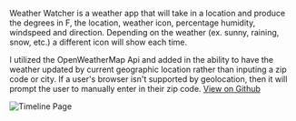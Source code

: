 Weather Watcher is a weather app that will take in a location and produce the degrees in F, the location, weather icon, percentage humidity, windspeed and direction. Depending on the weather (ex. sunny, raining, snow, etc.) a different icon will show each time.

I utilized the OpenWeatherMap Api and added in the ability to have the weather updated by current geographic location rather than inputing a zip code or city. If a user's browser isn't supported by geolocation, then it will prompt the user to manually enter in their zip code.
<a href="https://github.com/krista805/weatherwatcher" target="_blank"><i class="fa fa-github"></i>View on Github</a>

![Timeline Page](img/work/proj-7/ww_landing.jpg)
